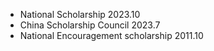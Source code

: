 * National Scholarship 2023.10
* China Scholarship Council 2023.7
* National Encouragement scholarship 2011.10
